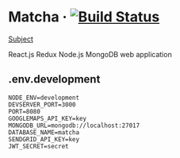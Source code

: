 # Matcha &middot; [![Build Status](https://travis-ci.com/sevngo/matcha.svg?branch=master)](https://travis-ci.com/sevngo/matcha)

[Subject](https://github.com/sevngo/Matcha/blob/master/subject.pdf)

React.js Redux Node.js MongoDB web application

## .env.development

```
NODE_ENV=development
DEVSERVER_PORT=3000
PORT=8080
GOOGLEMAPS_API_KEY=key
MONGODB_URL=mongodb://localhost:27017
DATABASE_NAME=matcha
SENDGRID_API_KEY=key
JWT_SECRET=secret
```
